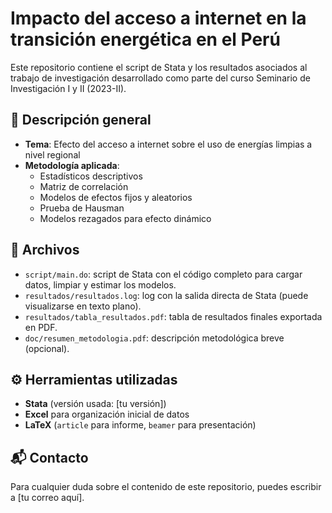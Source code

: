 # Impacto del acceso a internet en la transición energética en el Perú

Este repositorio contiene el script de Stata y los resultados asociados al trabajo de investigación desarrollado como parte del curso Seminario de Investigación I y II (2023-II).

## 📄 Descripción general

- **Tema**: Efecto del acceso a internet sobre el uso de energías limpias a nivel regional
- **Metodología aplicada**:
  - Estadísticos descriptivos
  - Matriz de correlación
  - Modelos de efectos fijos y aleatorios
  - Prueba de Hausman
  - Modelos rezagados para efecto dinámico

## 🧪 Archivos

- `script/main.do`: script de Stata con el código completo para cargar datos, limpiar y estimar los modelos.
- `resultados/resultados.log`: log con la salida directa de Stata (puede visualizarse en texto plano).
- `resultados/tabla_resultados.pdf`: tabla de resultados finales exportada en PDF.
- `doc/resumen_metodologia.pdf`: descripción metodológica breve (opcional).

## ⚙️ Herramientas utilizadas

- **Stata** (versión usada: [tu versión])
- **Excel** para organización inicial de datos
- **LaTeX** (`article` para informe, `beamer` para presentación)

## 📬 Contacto

Para cualquier duda sobre el contenido de este repositorio, puedes escribir a [tu correo aquí].

